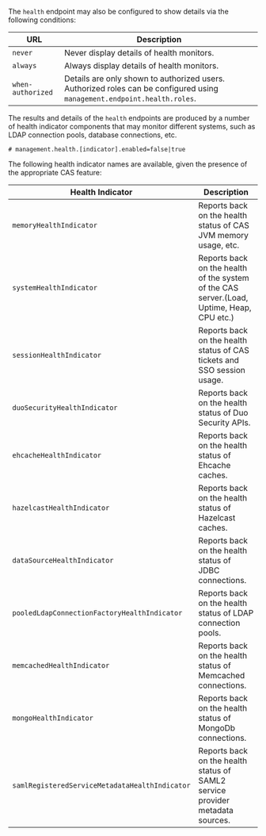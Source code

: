 <!-- fragment:keep -->

The `health` endpoint may also be configured to show details via the following conditions:

| URL               | Description                                                                                                              |
|-------------------|--------------------------------------------------------------------------------------------------------------------------|
| `never`           | Never display details of health monitors.                                                                                |
| `always`          | Always display details of health monitors.                                                                               |
| `when-authorized` | Details are only shown to authorized users. Authorized roles can be configured using `management.endpoint.health.roles`. |

The results and details of the `health` endpoints are produced by a number of
health indicator components that may monitor different systems, such as LDAP connection
pools, database connections, etc.

```properties
# management.health.[indicator].enabled=false|true
```

The following health indicator names are available, given the presence of the appropriate CAS feature:

| Health Indicator                               | Description                                                                               |
|------------------------------------------------|-------------------------------------------------------------------------------------------|
| `memoryHealthIndicator`                        | Reports back on the health status of CAS JVM memory usage, etc.                           |
| `systemHealthIndicator`                        | Reports back on the health of the system of the CAS server.(Load, Uptime, Heap, CPU etc.) |
| `sessionHealthIndicator`                       | Reports back on the health status of CAS tickets and SSO session usage.                   |
| `duoSecurityHealthIndicator`                   | Reports back on the health status of Duo Security APIs.                                   |
| `ehcacheHealthIndicator`                       | Reports back on the health status of Ehcache caches.                                      |
| `hazelcastHealthIndicator`                     | Reports back on the health status of Hazelcast caches.                                    |
| `dataSourceHealthIndicator`                    | Reports back on the health status of JDBC connections.                                    |
| `pooledLdapConnectionFactoryHealthIndicator`   | Reports back on the health status of LDAP connection pools.                               |
| `memcachedHealthIndicator`                     | Reports back on the health status of Memcached connections.                               |
| `mongoHealthIndicator`                         | Reports back on the health status of MongoDb connections.                                 |
| `samlRegisteredServiceMetadataHealthIndicator` | Reports back on the health status of SAML2 service provider metadata sources.             |
